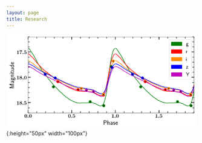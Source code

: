 ```yaml
---
layout: page
title: Research
---
```



![RR Lyrae light curve in DES filters](/img/des_folded_jessica.png){:height="50px" width="100px"}
